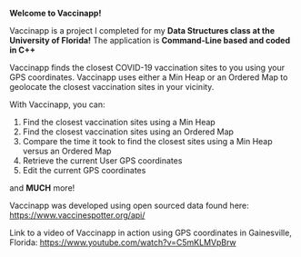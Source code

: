 **Welcome to Vaccinapp!**

Vaccinapp is a project I completed for my **Data Structures class at the University of Florida!** The application is **Command-Line based and coded in C++**

Vaccinapp finds the closest COVID-19 vaccination sites to you using your GPS coordinates. Vaccinapp uses either a Min Heap or an Ordered Map to geolocate the closest vaccination sites in your vicinity.

With Vaccinapp, you can:
1. Find the closest vaccination sites using a Min Heap
2. Find the closest vaccination sites using an Ordered Map
3. Compare the time it took to find the closest sites using a Min Heap versus an Ordered Map
4. Retrieve the current User GPS coordinates
5. Edit the current GPS coordinates

and **MUCH** more!


Vaccinapp was developed using open sourced data found here: https://www.vaccinespotter.org/api/

Link to a video of Vaccinapp in action using GPS coordinates in Gainesville, Florida: https://www.youtube.com/watch?v=C5mKLMVpBrw
